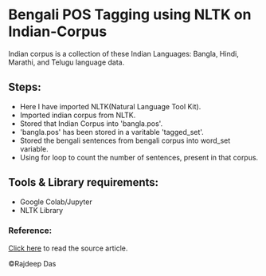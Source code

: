 # Bengali POS Tagging using NLTK on Indian-Corpus
Indian corpus is a collection of these Indian Languages: Bangla, Hindi, Marathi, and Telugu language data. 

## Steps:

- Here I have imported NLTK(Natural Language Tool Kit). 
- Imported indian corpus from NLTK.
- Stored that Indian Corpus into 'bangla.pos'. 
- 'bangla.pos' has been stored in a varitable 'tagged_set'.
- Stored the bengali sentences from bengali corpus into word_set variable.
- Using for loop to count the number of sentences, present in that corpus. 

## Tools & Library requirements:
- Google Colab/Jupyter
- NLTK Library

### Reference:
[Click here](https://medium.com/analytics-vidhya/bengali-pos-part-of-speech-tagging-using-indian-corpus-e85f47d3ad65) to read the source article.

&copy;Rajdeep Das
